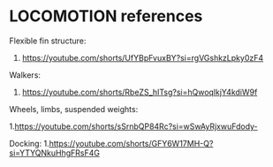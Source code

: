 # LOCOMOTION references

Flexible fin structure:

1. https://youtube.com/shorts/UfYBpFvuxBY?si=rgVGshkzLpky0zF4


Walkers:

1. https://youtube.com/shorts/RbeZS_hITsg?si=hQwoqlkjY4kdiW9f


Wheels, limbs, suspended weights:

1.https://youtube.com/shorts/sSrnbQP84Rc?si=wSwAyRjxwuFdody-
  

Docking:
1.https://youtube.com/shorts/GFY6W17MH-Q?si=YTYQNkuHhgFRsF4G



